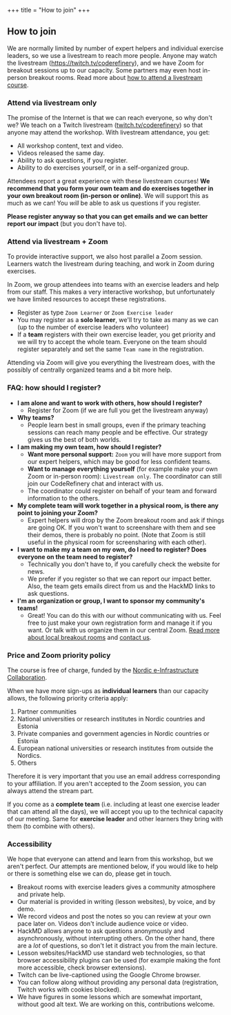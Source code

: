 +++
title = "How to join"
+++

## How to join

We are normally limited by number of expert helpers and individual
exercise leaders, so we use a livestream to reach more people.  Anyone
may watch the livestream (<https://twitch.tv/coderefinery>), and we
have Zoom for breakout sessions up to our capacity.  Some partners may
even host in-person breakout rooms.  Read more about [how to attend a
livestream
course](https://coderefinery.github.io/manuals/how-to-attend-stream/).

### Attend via livestream only

The promise of the Internet is that we can reach everyone, so why
don't we?  We teach on a Twitch livestream
([twitch.tv/coderefinery](https://twitch.tv/coderefinery)) so that
anyone may attend the workshop.  With livestream attendance, you get:
- All workshop content, text and video.
- Videos released the same day.
- Ability to ask questions, if you register.
- Ability to do exercises yourself, or in a self-organized group.

Attendees report a great experience with these livestream courses!
**We recommend that you form your own team and do exercises together
in your own breakout room (in-person or online)**.  We will support
this as much as we can!  You *will* be able to ask us questions if you
register.

**Please register anyway so that you can get emails and we can better
report our impact** (but you don't have to).



### Attend via livestream + Zoom

To provide interactive support, we also host parallel a Zoom session.
Learners watch the livestream during teaching, and work in Zoom during
exercises.

In Zoom, we group attendees into teams with an exercise leaders and
help from our staff.  This makes a very interactive workshop, but
unfortunately we have limited resources to accept these
registrations.

- Register as type ``Zoom Learner`` or ``Zoom Exercise leader``
- You may register as a **solo learner**, we'll try to take as many as
  we can (up to the number of exercise leaders who volunteer)
- If a **team** registers with their own exercise leader, you get
  priority and we will try to accept the whole team.  Everyone on the
  team should register separately and set the same `Team name` in the
  registration.

Attending via Zoom will give you everything the livestream does, with
the possibly of centrally organized teams and a bit more help.



### FAQ: how should I register?

- **I am alone and want to work with others, how should I register?**
  - Register for Zoom (if we are full you get the livestream anyway)
- **Why teams?**
  - People learn best in small groups, even if the primary teaching
    sessions can reach many people and be effective.  Our strategy
    gives us the best of both worlds.
- **I am making my own team, how should I register?**
  - **Want more personal support:** `Zoom` you will have more
    support from our expert helpers, which may be good for less
    confident teams.
  - **Want to manage everything yourself** (for example make your own
    Zoom or in-person room): `Livestream only`.  The coordinator can
    still join our CodeRefinery chat and interact with us.
  - The coordinator could register on behalf of your team and forward
    information to the others.
- **My complete team will work together in a physical room, is there
  any point to joining your Zoom?**
  - Expert helpers will drop by the Zoom breakout room and ask if
    things are going OK.  If you won't want to screenshare with them
    and see their demos, there is probably no point.  (Note that Zoom
    is still useful in the physical room for screensharing with each
    other).
- **I want to make my a team on my own, do I need to register?  Does
  everyone on the team need to register?**
  - Technically you don't have to, if you carefully check the website
    for news.
  - We prefer if you register so that we can report our impact better.
    Also, the team gets emails direct from us and the HackMD links to
    ask questions.
- **I'm an organization or group, I want to sponsor my community's teams!**
  - Great!  You can do this with our without communicating with us.
    Feel free to just make your own registration form and manage it if
    you want.  Or talk with us organize them in our central Zoom.
    [Read more about local breakout
    rooms](https://coderefinery.github.io/manuals/local-breakout-rooms/)
    and [contact us](https://coderefinery.github.io/manuals/chat/).



### Price and Zoom priority policy

The course is free of charge, funded by the [Nordic e-Infrastructure
Collaboration](https://neic.no/).

When we have more sign-ups as **individual learners** than our capacity allows, the following priority criteria apply:

1. Partner communities
2. National universities or research institutes in Nordic countries and Estonia
3. Private companies and government agencies in Nordic countries or Estonia
4. European national universities or research institutes from outside the Nordics.
5. Others

Therefore it is very important that you use an email address
corresponding to your affiliation.  If you aren't accepted to the Zoom
session, you can always attend the stream part.

If you come as a **complete team** (i.e. including at least one
exercise leader that can attend all the days), we will accept you up
to the technical capacity of our meeting.  Same for **exercise
leader** and other learners they bring with them (to combine with
others).


### Accessibility

We hope that everyone can attend and learn from this workshop, but we
aren't perfect.  Our attempts are mentioned below, if you would like
to help or there is something else we can do, please get in touch.

* Breakout rooms with exercise leaders gives a community atmosphere
  and private help.
* Our material is provided in writing (lesson websites), by voice, and
  by demo.
* We record videos and post the notes so you can review at your own
  pace later on.  Videos don't include audience voice or video.
* HackMD allows anyone to ask questions anonymously and
  asynchronously, without interrupting others.  On the other hand,
  there are a *lot* of questions, so don't let it distract you from
  the main lecture.
* Lesson websites/HackMD use standard web technologies, so that
  browser accessibility plugins can be used (for example making the
  font more accessible, check browser extensions).
* Twitch can be live-captioned using the Google Chrome browser.
* You can follow along without providing any personal data
  (registration, Twitch works with cookies blocked).
* We have figures in some lessons which are somewhat important,
  without good alt text.  We are working on this, contributions
  welcome.

